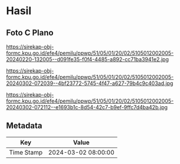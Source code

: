 # Hasil

## Foto C Plano

https://sirekap-obj-formc.kpu.go.id/efe4/pemilu/ppwp/51/05/01/20/02/5105012002005-20240220-132005--d091fe35-f0f4-4485-a892-cc71ba3941e2.jpg

https://sirekap-obj-formc.kpu.go.id/efe4/pemilu/ppwp/51/05/01/20/02/5105012002005-20240302-072039--4bf23772-5745-4f47-a627-79b4c9c403ad.jpg

https://sirekap-obj-formc.kpu.go.id/efe4/pemilu/ppwp/51/05/01/20/02/5105012002005-20240302-072112--e1693b1c-8d54-42c7-b9ef-9ffc7d4ba42b.jpg


## Metadata

| Key        | Value               |
| ---------- | ------------------- |
| Time Stamp | 2024-03-02 08:00:00 |



